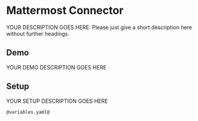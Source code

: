 <!--
Dear developer!     

When you create your very valuable documentation, please be aware that this Readme.md is not only published on github. This documentation is also processed automatically and published on our website. For this to work, the two headings "Demo" and "Setup" must not be changed
-->

# Mattermost Connector

YOUR DESCRIPTION GOES HERE: Please just give a short description here without further headings.

<!--
The explanations under "MY-RRODUCT-NAME" are displayed  e.g. for the Connector A-Trust here: https://market.axonivy.com/a-trust#tab-description   
-->

## Demo

YOUR DEMO DESCRIPTION GOES HERE

<!--
We use all entries under the heading "Demo" for the demo-Tab on our Website, e.g. for the Connector A-Trust here: https://market.axonivy.com/a-trust#tab-demo  
-->

## Setup

YOUR SETUP DESCRIPTION GOES HERE
<!--
The entries under the heading "Setup" are filled in this tab, e.g. for the Connector A-Trust here: https://market.axonivy.com/a-trust#tab-setup. 
-->

```
@variables.yaml@
```
